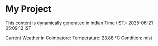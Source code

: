 # My Project

This content is dynamically generated in Indian Time (IST): 2025-06-21 05:09:12 IST


Current Weather in Coimbatore:
Temperature: 23.88 °C
Condition: mist

